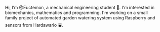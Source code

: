 Hi, I’m @Euctemon, a mechanical engineering student :rocket:. I'm interested in biomechanics, mathematics and programming.
I'm working on a small family project of automated garden watering system using Raspberry and sensors from Hardawario :fountain:.


<!---
Euctemon/Euctemon is a ✨ special ✨ repository because its `README.md` (this file) appears on your GitHub profile.
You can click the Preview link to take a look at your changes.
--->
